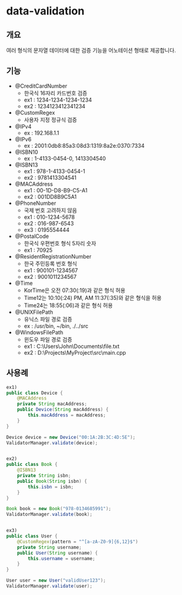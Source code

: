 # data-validation


## 개요
여러 형식의 문자열 데이터에 대한 검증 기능을 어노테이션 형태로 제공합니다.

## 기능 
- @CreditCardNumber
  - 한국식 16자리 카드번호 검증 
  - ex1 : 1234-1234-1234-1234
  - ex2 : 1234123412341234
- @CustomRegex
  - 사용자 지정 정규식 검증
- @IPv4
  - ex : 192.168.1.1 
- @IPv6
  - ex : 2001:0db8:85a3:08d3:1319:8a2e:0370:7334
- @ISBN10
  - ex : 1-4133-0454-0, 1413304540
- @ISBN13
  - ex1 : 978-1-4133-0454-1
  - ex2 : 9781413304541
- @MACAddress
  - ex1 : 00-1D-D8-B9-C5-A1
  - ex2 : 001DD8B9C5A1
- @PhoneNumber
  - 국제 번호 고려하지 않음
  - ex1 : 010-1234-5678
  - ex2 : 016-987-6543
  - ex3 : 0195554444
- @PostalCode
  - 한국식 우편번호 형식 5자리 숫자
  - ex1 : 70925
- @ResidentRegistrationNumber
  - 한국 주민등록 번호 형식
  - ex1 : 900101-1234567
  - ex2 : 9001011234567
- @Time
  - KorTime은 오전 07:30(:19)과 같은 형식 허용
  - Time12는 10:10(:24) PM, AM 11:37(:35)와 같은 형식을 허용
  - Time24는 18:55(:06)과 같은 형식 허용
- @UNIXFilePath
  - 유닉스 파일 경로 검증
  - ex : /usr/bin, ~/bin, ./../src
- @WindowsFilePath
  - 윈도우 파일 경로 검증
  - ex1 : C:\Users\John\Documents\file.txt
  - ex2 : D:\Projects\MyProject\src\main.cpp


## 사용례
```java
ex1)
public class Device {
    @MACAddress 
    private String macAddress;
    public Device(String macAddress) {
        this.macAddress = macAddress;
    }
}

Device device = new Device("00:1A:2B:3C:4D:5E");
ValidatorManager.validate(device);


ex2)
public class Book {
    @ISBN13
    private String isbn;
    public Book(String isbn) {
        this.isbn = isbn;
    }
}

Book book = new Book("978-0134685991");
ValidatorManager.validate(book);


ex3)
public class User {
    @CustomRegex(pattern = "^[a-zA-Z0-9]{6,12}$")
    private String username;
    public User(String username) {
        this.username = username;
    }
}

User user = new User("validUser123");
ValidatorManager.validate(user);
```